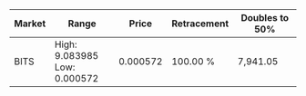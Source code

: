| Market | Range | Price| Retracement | Doubles to 50% |
| --- | --- | --- | --- | --- |
| BITS | High: 9.083985<br />Low: 0.000572 | 0.000572 | 100.00 % | 7,941.05 |
